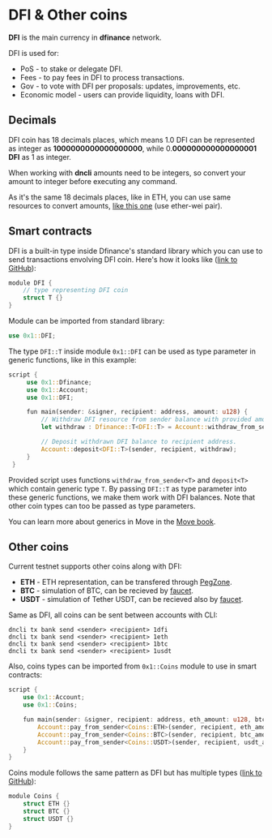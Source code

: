 # DFI & Other coins

**DFI** is the main currency in **dfinance** network.

DFI is used for:

* PoS - to stake or delegate DFI.
* Fees - to pay fees in DFI to process transactions.
* Gov - to vote with DFI per proposals: updates, improvements, etc.
* Economic model - users can provide liquidity, loans with DFI.

## Decimals

DFI coin has 18 decimals places, which means 1.0 DFI can be represented as integer as **1000000000000000000**, while 0.**000000000000000001 DFI** as 1 as integer.

When working with **dncli** amounts need to be integers, so convert your amount to integer before executing any command.

As it's the same 18 decimals places, like in ETH, you can use same resources to convert amounts, [like this one](https://www.etherchain.org/tools/unitConverter) \(use ether-wei pair\).

## Smart contracts

DFI is a built-in type inside Dfinance's standard library which you can use to send transactions envolving DFI coin. Here's how it looks like \([link to GitHub](https://github.com/dfinance/dvm/blob/bf457b3145c5e448ece3258bbf67c22326559a12/lang/stdlib/dfi.move#L8)\):

```rust
module DFI {
    // type representing DFI coin
    struct T {}
}
```

Module can be imported from standard library:

```rust
use 0x1::DFI;
```

The type `DFI::T` inside module `0x1::DFI` can be used as type parameter in generic functions, like in this example:

```rust
script {
     use 0x1::Dfinance;
     use 0x1::Account;
     use 0x1::DFI;

     fun main(sender: &signer, recipient: address, amount: u128) {
         // Withdraw DFI resource from sender balance with provided amount.
         let withdraw : Dfinance::T<DFI::T> = Account::withdraw_from_sender<DFI::T>(sender, amount);

         // Deposit withdrawn DFI balance to recipient address.
         Account::deposit<DFI::T>(sender, recipient, withdraw);
     }
 }
```

Provided script uses functions `withdraw_from_sender<T>` and `deposit<T>` which contain generic type `T`. By passing `DFI::T` as type parameter into these generic functions, we make them work with DFI balances. Note that other coin types can too be passed as type parameters.

You can learn more about generics in Move in the [Move book](https://move-book.com/advanced-topics/understanding-generics.html).

## Other coins

Current testnet supports other coins along with DFI:

* **ETH** - ETH representation, can be transfered through [PegZone](../pegzone/).
* **BTC** - simulation of BTC, can be recieved by [faucet](https://testnet.dfinance.co).
* **USDT** - simulation of Tether USDT, can be recieved also by [faucet](https://testnet.dfinance.co).

Same as DFI, all coins can be sent between accounts with CLI:

```text
dncli tx bank send <sender> <recipient> 1dfi
dncli tx bank send <sender> <recipient> 1eth
dncli tx bank send <sender> <recipient> 1btc
dncli tx bank send <sender> <recipient> 1usdt
```

Also, coins types can be imported from `0x1::Coins` module to use in smart contracts:

```rust
script {
    use 0x1::Account;
    use 0x1::Coins;

    fun main(sender: &signer, recipient: address, eth_amount: u128, btc_amount: u128, usdt_amount: u128) {
        Account::pay_from_sender<Coins::ETH>(sender, recipient, eth_amount);
        Account::pay_from_sender<Coins::BTC>(sender, recipient, btc_amount);
        Account::pay_from_sender<Coins::USDT>(sender, recipient, usdt_amount);
    }
}
```

Coins module follows the same pattern as DFI but has multiple types \([link to GitHub](https://github.com/dfinance/dvm/blob/bf457b3145/lang/stdlib/coins.move)\):

```rust
module Coins {
    struct ETH {}
    struct BTC {}
    struct USDT {}
}
```
